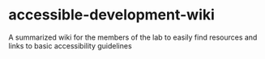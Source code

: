 # accessible-development-wiki
A summarized wiki for the members of the lab to easily find resources and links to basic accessibility guidelines
